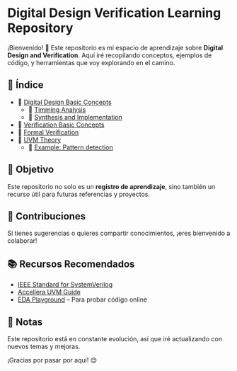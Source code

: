 # Digital Design Verification Learning Repository

¡Bienvenido! 🚀 Este repositorio es mi espacio de aprendizaje sobre **Digital Design and Verification**. Aquí iré recopilando conceptos, ejemplos de código, y herramientas que voy explorando en el camino.

## 📂 Índice

* 📂 [Digital Design Basic Concepts](digital_design_concepts/digital_design_concepts.md)
	* 📂 [Timming Analysis](digital_design_concepts/timming.md) 
	* 📂 [Synthesis and Implementation ](digital_design_concepts/synthesis.md)
* 📂 [Verification Basic Concepts](basic_concepts/basic_concetps.md)
* 📂 [Formal Verification](formal_verification/formal.md)
* 📂 [UVM Theory](uvm/UVM.md)
    * 📂 [Example: Pattern detection](uvm/examples/test_plan.md) 

## 🚀 Objetivo
Este repositorio no solo es un **registro de aprendizaje**, sino también un recurso útil para futuras referencias y proyectos.

## 🤝 Contribuciones
Si tienes sugerencias o quieres compartir conocimientos, ¡eres bienvenido a colaborar!

## 📚 Recursos Recomendados
- [IEEE Standard for SystemVerilog](https://ieeexplore.ieee.org/document/8299595)
- [Accellera UVM Guide](https://www.accellera.org/downloads/standards/uvm)
- [EDA Playground](https://www.edaplayground.com/) – Para probar código online

## 📌 Notas
Este repositorio está en constante evolución, así que iré actualizando con nuevos temas y mejoras.

¡Gracias por pasar por aquí! 😊

